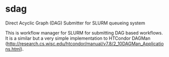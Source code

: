 # sdag
Direct Acyclic Graph (DAG) Submitter for SLURM queueing system

This is workflow manager for SLURM for submitting DAG based workflows. It is a similar but a very simple implementation to HTCondor DAGMan (http://research.cs.wisc.edu/htcondor/manual/v7.8/2_10DAGMan_Applications.html).

